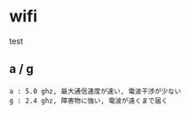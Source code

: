 
# wifi

test

## a / g

```
a : 5.0 ghz, 最大通信速度が速い, 電波干渉が少ない
g : 2.4 ghz, 障害物に強い, 電波が遠くまで届く
```



